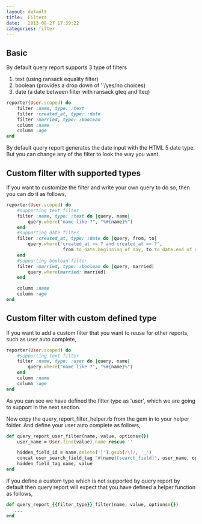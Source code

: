 ```yaml
---
layout: default
title:  Filters
date:   2013-08-27 17:39:22
categories: filter
---
```


## Basic

By default query report supports 3 type of filters
1. text (using ransack equality filter)
2. boolean (provides a drop down of ''/yes/no choices)
3. date (a date between filter with ransack gteq and lteq)

```ruby
reporter(User.scoped) do
    filter :name, type: :text
    filter :created_at, type: :date
    filter :married, type: :boolean
    column :name
	column :age
end
```

By default query report generates the date input with the HTML 5 date type.
But you can change any of the filter to look the way you want.

## Custom filter with supported types

If you want to customize the filter and write your own query to do so, then you can do it as follows,

```ruby
reporter(User.scoped) do
    #supporting text filter
    filter :name, type: :text do |query, name|
        query.where("name like ?", "%#{name}%")
    end
    #supporting date filter
    filter :created_at, type: :date do |query, from, to|
        query.where("created_at >= ? and created_at =< ?",
                     from.to_date.beginning_of_day, to.to_date.end_of_day)
    end
    #supporting boolean filter
    filter :married, type: :boolean do |query, married|
        query.where(married: married)
    end

    column :name
	column :age
end
```

## Custom filter with custom defined type

If you want to add a custom filter that you want to reuse for other reports, such as user auto complete,

```ruby
reporter(User.scoped) do
    #supporting text filter
    filter :name, type: :user do |query, name|
        query.where("name like ?", "%#{name}%")
    end
    column :name
	column :age
end
```
As you can see we have defined the filter type as 'user', which we are going to support in the next section.

Now copy the query_report_filter_helper.rb from the gem in to your helper folder. And define your user auto complete as follows,

```ruby
def query_report_user_filter(name, value, options={})
    user_name = User.find(value).name rescue ''

    hidden_field_id = name.delete(']').gsub(/\[/, '_')
    concat user_search_field_tag "#{name}[search_field]", user_name, options.merge(:'sync-id' => hidden_field_id)
    hidden_field_tag name, value
end
```

If you define a custom type which is not supported by query report by default then query report will expect that you
have defined a helper function as follows,

 ```ruby
 def query_report_{{filter_type}}_filter(name, value, options={})
    ...
 end
 ```